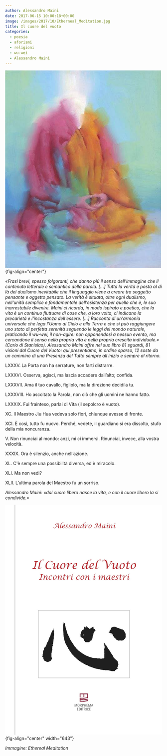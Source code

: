 ```yaml
---
author: Alessandro Maini
date: 2017-06-15 10:00:18+00:00
image: /images/2017/10/Etherneal_Meditation.jpg
title: Il cuore del vuoto
categories:
  - poesia
  - aforismi
  - religioni
  - wu-wei
  - Alessandro Maini
---
```


![](images/Etherneal_Meditation.jpg){fig-align="center"}

*«Frasi brevi, spesso folgoranti, che danno più il senso dell'immagine che il contenuto letterale e semantico della parola. \[...\] Tutta la verità è posta al di là del dualismo inevitabile che il linguaggio viene a creare tra soggetto pensante e oggetto pensato. La verità è situata, oltre ogni dualismo, nell'unità semplice e fondamentale dell'esistenza per quello che è, le suo inarrestabile divenire. Maini ci ricorda, in modo ispirato e poetico, che la vita è un continuo fluttuare di cose che, a loro volta, ci indicano la precarietà e l'incostanza dell'essere. \[...\] Racconta di un'armonia universale che lega l'Uomo al Cielo e alla Terra e che si può raggiungere uno stato di perfetta serenità seguendo le leggi del mondo naturale, praticando il wu-wei, il non-agire: non opponendosi a nessun evento, ma cercandone il senso nella propria vita e nella propria crescita individuale.» (Carlo di Stanislao). Alessandro Maini offre nel suo libro 81 sguardi, 81 visioni dal Cuore del Vuoto: qui presentiamo, in ordine sparso, 12 soste da un cammino di una Presenza del Tutto sempre all'inizio e sempre al ritorno.*

LXXXV. La Porta non ha serrature, non farti distrarre.

LXXXVI. Osserva, agisci, ma lascia accadere dall’alto; confida.

LXXXVII. Ama il tuo cavallo, figliolo, ma la direzione decidila tu.

LXXXVIII. Ho ascoltato la Parola, non ciò che gli uomini ne hanno fatto.

LXXXIX. Fui frainteso, parlai di Vita (il sepolcro è vuoto).

XC. Il Maestro Jiu Hua vedeva solo fiori, chiunque avesse di fronte.

XCI. È così, tutto fu nuovo. Perché, vedete, il guardiano si era dissolto, stufo della mia noncuranza.

V. Non rinunciai al mondo: anzi, mi ci immersi. Rinunciai, invece, alla vostra velocità.

XXXIX. Ora è silenzio, anche nell’azione.

XL. C'è sempre una possibilità diversa, ed è miracolo.

XLI. Ma non vedi?

XLII. L’ultima parola del Maestro fu un sorriso.

*Alessandro Maini: «dal cuore libero nasce la vita, e con il cuore libero la si condivide.»*

![Alessandro Maini, Il cuore del vuoto, 106 pp., Morphema Editrice, Terni 2017 EAN: 9788885483064](images/maini_copertina.jpg){fig-align="center" width="643"}

*Immagine: Ethereal Meditation*

